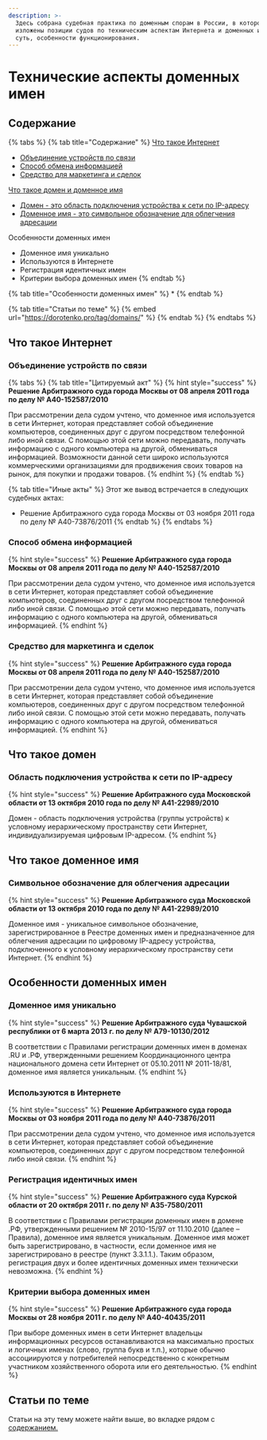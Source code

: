 ```yaml
---
description: >-
  Здесь собрана судебная практика по доменным спорам в России, в которой
  изложены позиции судов по техническим аспектам Интернета и доменных имен: их
  суть, особенности функционирования.
---
```


# Технические аспекты доменных имен

## **Содержание**

{% tabs %}
{% tab title="Содержание" %}
[Что такое Интернет](tech.md#chto-takoe-internet)

* [Объединение устройств по связи](tech.md#obedinenie-ustroistv-po-svyazi)
* [Способ обмена информацией](tech.md#sposob-obmena-informaciei)
* [Средство для маркетинга и сделок](tech.md#sredstvo-dlya-marketinga-i-sdelok)

[Что такое домен и доменное имя](tech.md#chto-takoe-domen)

* [Домен - это область подключения устройства к сети по IP-адресу](tech.md#oblast-podklyucheniya-ustroistva-k-seti-po-ip-adresu)
* [Доменное имя - это символьное обозначение для облегчения адресации ](tech.md#simvolnoe-oboznachenie-dlya-oblegcheniya-adresacii)

Особенности доменных имен

* Доменное имя уникально
* Используются в Интернете
* Регистрация идентичных имен 
* Критерии выбора доменных имен 
{% endtab %}

{% tab title="Особенности доменных имен" %}
* 
{% endtab %}

{% tab title="Статьи по теме" %}
{% embed url="https://dorotenko.pro/tag/domains/" %}
{% endtab %}
{% endtabs %}

## Что такое Интернет

### Объединение устройств по связи

{% tabs %}
{% tab title="Цитируемый акт" %}
{% hint style="success" %}
**Решение Арбитражного суда города Москвы от 08 апреля 2011 года по делу № А40-152587/2010**

При рассмотрении дела судом учтено, что доменное имя используется в сети Интернет, которая представляет собой объединение компьютеров, соединенных друг с другом посредством телефонной либо иной связи. С помощью этой сети можно передавать, получать информацию с одного компьютера на другой, обмениваться информацией. Возможности данной сети широко используются коммерческими организациями для продвижения своих товаров на рынок, для покупки и продажи товаров.
{% endhint %}
{% endtab %}

{% tab title="Иные акты" %}
Этот же вывод встречается в следующих судебных актах:

* Решение Арбитражного суда города Москвы от 03 ноября 2011 года по делу № А40-73876/2011
{% endtab %}
{% endtabs %}

### Способ обмена информацией

{% hint style="success" %}
**Решение Арбитражного суда города Москвы от 08 апреля 2011 года по делу № А40-152587/2010**

При рассмотрении дела судом учтено, что доменное имя используется в сети Интернет, которая представляет собой объединение компьютеров, соединенных друг с другом посредством телефонной либо иной связи. С помощью этой сети можно передавать, получать информацию с одного компьютера на другой, обмениваться информацией.
{% endhint %}

### Средство для маркетинга и сделок

{% hint style="success" %}
**Решение Арбитражного суда города Москвы от 08 апреля 2011 года по делу № А40-152587/2010**

При рассмотрении дела судом учтено, что доменное имя используется в сети Интернет, которая представляет собой объединение компьютеров, соединенных друг с другом посредством телефонной либо иной связи. С помощью этой сети можно передавать, получать информацию с одного компьютера на другой, обмениваться информацией.
{% endhint %}

## Что такое домен 

### Область подключения устройства к сети по IP-адресу

{% hint style="success" %}
**Решение Арбитражного суда Московской области от 13 октября 2010 года по делу № А41-22989/2010**

Домен - область подключения устройства \(группы устройств\) к условному иерархическому пространству сети Интернет, индивидуализируемая цифровым IP-адресом.
{% endhint %}

## Что такое доменное имя

### Символьное обозначение для облегчения адресации

{% hint style="success" %}
**Решение Арбитражного суда Московской области от 13 октября 2010 года по делу № А41-22989/2010**

Доменное имя - уникальное символьное обозначение, зарегистрированное в Реестре доменных имен и предназначенное для облегчения адресации по цифровому IP-адресу устройства, подключенного к условному иерархическому пространству сети Интернет.
{% endhint %}

## Особенности доменных имен

### Доменное имя уникально

{% hint style="success" %}
**Решение Арбитражного суда Чувашской республики от 6 марта 2013 г. по делу № А79-10130/2012**

В соответствии с Правилами регистрации доменных имен в доменах .RU и .РФ, утвержденными решением Координационного центра национального домена сети Интернет от 05.10.2011 № 2011-18/81, доменное имя является уникальным.
{% endhint %}

### Используются в Интернете

{% hint style="success" %}
**Решение Арбитражного суда города Москвы от 03 ноября 2011 года по делу № А40-73876/2011**

При рассмотрении дела судом учтено, что доменное имя используется в сети Интернет, которая представляет собой объединение компьютеров, соединенных друг с другом посредством телефонной либо иной связи.
{% endhint %}

### Регистрация идентичных имен

{% hint style="success" %}
**Решение Арбитражного суда Курской области от 20 октября 2011 г. по делу № А35-7580/2011**

В соответствии с Правилами регистрации доменных имен в домене .РФ, утвержденными решением № 2010-15/97 от 11.10.2010 \(далее – Правила\), доменное имя является уникальным. Доменное имя может быть зарегистрировано, в частности, если доменное имя не зарегистрировано в реестре \(пункт 3.3.1.1.\). Таким образом, регистрация двух и более идентичных доменных имен технически невозможна.
{% endhint %}

### Критерии выбора доменных имен

{% hint style="success" %}
**Решение Арбитражного суда города Москвы от 28 ноября 2011 г. по делу № А40-40435/2011**

При выборе доменных имен в сети Интернет владельцы информационных ресурсов останавливаются на максимально простых и логичных именах \(слово, группа букв и т.п.\), которые обычно ассоциируются у потребителей непосредственно с конкретным участником хозяйственного оборота или его деятельностью.
{% endhint %}

## Статьи по теме

Статьи на эту тему можете найти выше, во вкладке рядом с [содержанием.](tech.md#soderzhanie)



